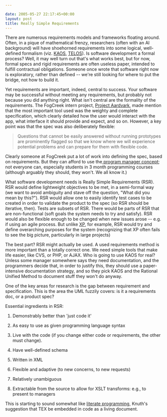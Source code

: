 ```yaml
---

date: 2005-05-27 22:17:45+00:00
layout: post
title: Really Simple Requirements
---
```


There are numerous requirements models and frameworks floating around.  Often, in a pique of mathematical frenzy, researchers (often with an AI background) will have shoehorned requirements into some logical, well-defined formalism (viz. [KAOS](http://www.info.ucl.ac.be/research/projects/AVL/ReqEng.html), [TELOS](http://sherry.ifi.unizh.ch/mylopoulos90telos.html)).  Is software development a formal process?  Well, it may well turn out that's what works best, but for now, formal specs and rigid requirements are often useless paper, intended to fulfill contractual obligations.  Someone once wrote that software right now is exploratory, rather than defined -- we're still looking for where to put the bridge, not how to build it.

Yet requirements are important, indeed, central to success.  Your software may be successful without meeting any requirements, but probably not because you did anything right.  What isn't central are the formality of the requirements.  The FogCreek intern project, [Project Aardvark](http://www.projectaardvark.com/posts/pollack/may/26.html),
made mention that the most important tool used was the weighty and complete specification, which clearly detailed how the user would interact with the app, what interface it should provide and expect, and so on.  However, a key point was that the spec was also deliberately flexible: 

<blockquote>Questions that cannot be easily answered without running prototypes are prominently flagged so that we know where we will experience potential problems and can prepare for them with flexible code.</blockquote>

 Clearly someone at FogCreek put a lot of work into defining the spec, based on requirements.  But they can afford to use the[ program manager concept](http://www.joelonsoftware.com/articles/fog0000000034.html); not everyone can, especially students in 3 month programming courses (although arguably they should, they won't.  We all know it.)

What software development needs is Really Simple Requirements (RSR).  RSR would define lightweight objectives to be met, in a semi-formal way (we want to avoid ambiguity and stave off the question, "What did you mean by this?").  RSR would allow one to easily identify test cases to be created in order to validate the product to the spec (so RSR should be iterative, then).  Tests are subsets of RSR.  There would be parts of RSR that are non-functional (soft goals the system needs to try and satisfy).  RSR would also be flexible enough to be changed when new issues arose -- e.g. if using an agile process.  But unlike [XP](http://c2.com/cgi/wiki?SimplifyTheRequirements), for example, RSR would try and define overarching purposes for the system (recognizing that XP often fails to see the big picture, particularly in large projects)

The best part?  RSR might actually be used.  A used requirements method is more important than a totally correct one.  We need simple tools that make life easier, like CVS, or PHP, or AJAX.  Who is going to use KAOS for real?  Unless some manager somewhere says they need documentation, and the programmers decide that, in order to justify this, they should use a paper-intensive documentation strategy, and so they pick KAOS and the Rational Unified Method to document stuff they won't do anyway.

One of the key areas for research is the gap between requirement and specification.  This is the area the UML fuzzily covers: is it a requirements doc, or a product spec?

Essential ingredients in RSR:


  1. Demonstrably better than 'just code it'


  2. As easy to use as given programming language syntax


  3. Live with the code (if you change either code or requirements,  the other must change).


  4. Have well-defined schema


  5. Written in XML


  6. Flexible and adaptive (to new concerns, to new requests)


  7. Relatively unambiguous


  8. Extractable from the source to allow for XSLT transforms: e.g., to present to managers


This is starting to sound somewhat like [literate programming](http://www.literateprogramming.com/), Knuth's suggestion that TEX be embedded in code as a living document.
